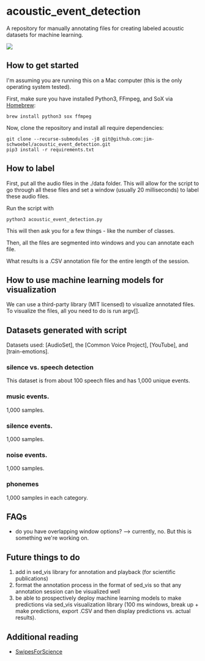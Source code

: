 # acoustic_event_detection
A repository for manually annotating files for creating labeled acoustic datasets for machine learning.

![](https://media.giphy.com/media/vybWlRniCXzZC/giphy.gif)

## How to get started

I'm assuming you are running this on a Mac computer (this is the only operating system tested).

First, make sure you have installed Python3, FFmpeg, and SoX via [Homebrew](https://brew.sh/):

```
brew install python3 sox ffmpeg
```

Now, clone the repository and install all require dependencies:

```
git clone --recurse-submodules -j8 git@github.com:jim-schwoebel/acoustic_event_detection.git
pip3 install -r requirements.txt
```

## How to label

First, put all the audio files in the ./data folder. This will allow for the script to go through all these files and set a window (usually 20 milliseconds) to label these audio files. 

Run the script with 
```
python3 acoustic_event_detection.py
```

This will then ask you for a few things - like the number of classes. 

Then, all the files are segmented into windows and you can annotate each file. 

What results is a .CSV annotation file for the entire length of the session.

## How to use machine learning models for visualization

We can use a third-party library (MIT licensed) to visualize annotated files. To visualize the files, all you need to do is run argv[]. 

## Datasets generated with script

Datasets used: [AudioSet], the [Common Voice Project], [YouTube], and [train-emotions].

### silence vs. speech detection
This dataset is from about 100 speech files and has 1,000 unique events. 

### music events.
1,000 samples.

### silence events.
1,000 samples.

### noise events.
1,000 samples.

### phonemes 
1,000 samples in each category.

## FAQs

* do you have overlapping window options? --> currently, no. But this is something we're working on.

## Future things to do
1. add in sed_vis library for annotation and playback (for scientific publications) 
2. format the annotation process in the format of sed_vis so that any annotation session can be visualized well 
3. be able to prospectively deploy machine learning models to make predictions via sed_vis visualization library (100 ms windows, break up + make predictions, export .CSV and then display predictions vs. actual results). 

## Additional reading
* [SwipesForScience](https://github.com/SwipesForScience/SwipesForScience)
